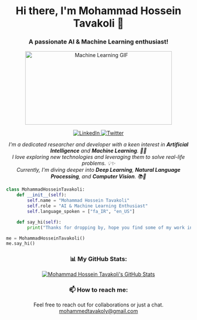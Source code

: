<h1 align="center">Hi there, I'm Mohammad Hossein Tavakoli 👋</h1>
<h3 align="center">A passionate AI & Machine Learning enthusiast!</h3>


<p align="center">
  <img src="https://media.giphy.com/media/v1.Y2lkPTc5MGI3NjExYWxmaW0yemJkYWV2YzBmeWswNzRoc3drNDhtbXljMWhwYnNmcXVqbSZlcD12MV9pbnRlcm5hbF9naWZfYnlfaWQmY3Q9Zw/8EhtFCBffNztPPc5d4/source.gif" alt="Machine Learning GIF" width="400" height="200" >
</p>

<!-- Your existing badges and content -->

<p align="center">
  <a href="https://linkedin.com/in/tavakolintellicode">
    <img alt="LinkedIn" src="https://img.shields.io/badge/LinkedIn-Mohammad%20Hossein%20Tavakoli-blue?style=flat-square&logo=linkedin">
  </a>
  <a href="https://twitter.com/Tavakolintelli">
    <img alt="Twitter" src="https://img.shields.io/badge/Twitter-@Tavakolintelli-blue?style=flat-square&logo=twitter">
  </a>
  <!-- Add other social network badges here -->
</p>

<p align="center">
  <em>
    I'm a dedicated researcher and developer with a keen interest in <b>Artificial Intelligence</b> and <b>Machine Learning</b>. 🤖🧠<br>
    I love exploring new technologies and leveraging them to solve real-life problems. 💡✨<br>
    Currently, I'm diving deeper into <b>Deep Learning</b>, <b>Natural Language Processing</b>, and <b>Computer Vision</b>. 📚🔬
  </em>
</p>

```python
class MohammadHosseinTavakoli:
    def __init__(self):
        self.name = "Mohammad Hossein Tavakoli"
        self.role = "AI & Machine Learning Enthusiast"
        self.language_spoken = ["fa_IR", "en_US"]

    def say_hi(self):
        print("Thanks for dropping by, hope you find some of my work interesting.")

me = MohammadHosseinTavakoli()
me.say_hi()
```
<!-- GitHub Stats -->
<h3 align="center">📊 My GitHub Stats:</h3>
<p align="center">
  <a href="https://github.com/TavakolintelliCode">
    <img src="https://github-readme-stats.vercel.app/api?username=TavakolintelliCode&show_icons=true&theme=radical" alt=" Mohammad Hossein Tavakoli's GitHub Stats">
  </a>
</p>
<!-- Contact Information -->
<h3 align="center">📫 How to reach me:</h3>
<p align="center">
    Feel free to reach out for collaborations or just a chat. <br>
  <a href='mailto:mohammedtavakoly@gmail.com'>mohammedtavakoly@gmail.com</a>
</p>
